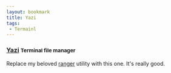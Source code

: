```yaml
---
layout: bookmark
title: Yazi
tags: 
 - Termainl
---
```


### [Yazi](https://github.com/sxyazi/yazi) <small class="superscript">Terminal file manager</small>

Replace my beloved [ranger](https://github.com/ranger/ranger) utility with this one. It's really good.
